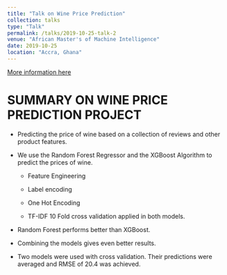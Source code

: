 ```yaml
---
title: "Talk on Wine Price Prediction"
collection: talks
type: "Talk"
permalink: /talks/2019-10-25-talk-2
venue: "African Master's of Machine Intelligence"
date: 2019-10-25
location: "Accra, Ghana"
---
```


[More information here](https://github.com/EmmanuelOwusu/Wine-Price-Prediction)

# SUMMARY ON WINE PRICE PREDICTION PROJECT


* Predicting the price of wine based on a collection of reviews and other product features.

* We use the Random Forest Regressor and the XGBoost Algorithm to predict the prices of wine.

    * Feature Engineering

    * Label encoding
    
    * One Hot Encoding
    
     * TF-IDF
10 Fold cross validation applied in both models.

* Random Forest performs better than XGBoost.

* Combining the models gives even better results.

* Two models were used with cross validation. Their predictions were averaged and RMSE of 20.4 was achieved.
